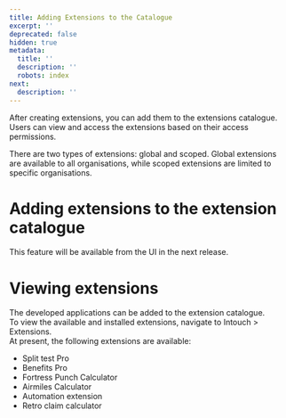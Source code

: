 ```yaml
---
title: Adding Extensions to the Catalogue
excerpt: ''
deprecated: false
hidden: true
metadata:
  title: ''
  description: ''
  robots: index
next:
  description: ''
---
```

After creating extensions, you can add them to the extensions catalogue. Users can view and access the extensions based on their access permissions.

There are two types of extensions: global and scoped. Global extensions are available to all organisations, while scoped extensions are limited to specific organisations.

# Adding extensions to the extension catalogue

This feature will be available from the UI in the next release.

# Viewing extensions

The developed applications can be added to the extension catalogue.\
To view the available and installed extensions, navigate to Intouch > Extensions.\
At present, the following extensions are available:

* Split test Pro
* Benefits Pro
* Fortress Punch Calculator
* Airmiles Calculator
* Automation extension
* Retro claim calculator
